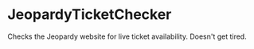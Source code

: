 # JeopardyTicketChecker
Checks the Jeopardy website for live ticket availability. Doesn't get tired.
